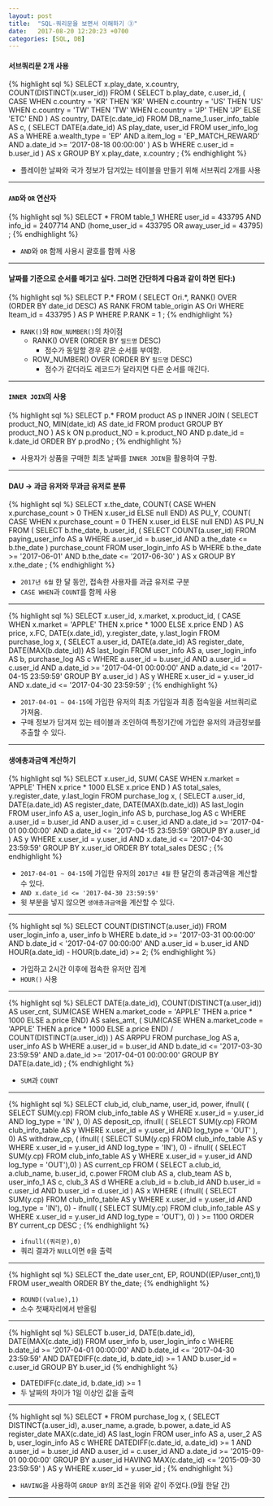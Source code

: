 ```yaml
---
layout: post
title:  "SQL-쿼리문을 보면서 이해하기 ③"
date:   2017-08-20 12:20:23 +0700
categories: [SQL, DB]
---
```


#### 서브쿼리문 2개 사용
{% highlight sql %}
SELECT
    x.play_date,
    x.country,
    COUNT(DISTINCT(x.user_id))
FROM
    (
        SELECT
            b.play_date,
            c.user_id,
            (
                CASE WHEN c.country = 'KR' THEN 'KR'
                WHEN c.country = 'US' THEN 'US'
                WHEN c.country = 'TW' THEN 'TW'
                WHEN c.country = 'JP' THEN 'JP'
                ELSE 'ETC' END
            ) AS country,
            DATE(c.date_id)
        FROM
            DB_name_1.user_info_table AS c,
            (
                SELECT
                    DATE(a.date_id) AS play_date,
                    user_id
                FROM user_info_log AS a
                WHERE a.wealth_type = 'EP'
                AND a.item_log = 'EP_MATCH_REWARD'
                AND a.date_id >= '2017-08-18 00:00:00'
            ) AS b
        WHERE c.user_id = b.user_id
    ) AS x
GROUP BY x.play_date, x.country
;
{% endhighlight %}
- 플레이한 날짜와 국가 정보가 담겨있는 테이블을 만들기 위해 서브쿼리 2개를 사용

---

#### `AND`와 `OR` 연산자
{% highlight sql %}
SELECT *
FROM table_1
WHERE user_id = 433795
AND info_id = 2407714
AND (home_user_id = 433795 OR away_user_id = 43795)
;
{% endhighlight %}
- `AND`와 `OR` 함께 사용시 괄호를 함께 사용

---

#### 날짜를 기준으로 순서를 매기고 싶다. 그러면 간단하게 다음과 같이 하면 된다:)
{% highlight sql %}
SELECT P.*
FROM
    (
        SELECT Ori.*, RANK() OVER (ORDER BY date_id DESC) AS RANK
        FROM table_origin AS Ori
        WHERE lteam_id = 433795
    ) AS P
WHERE P.RANK = 1
;
{% endhighlight %}
- `RANK()`와 `ROW_NUMBER()`의 차이점
    - RANK() OVER (ORDER BY `필드명` DESC)
        + 점수가 동일할 경우 같은 순서를 부여함.
    - ROW_NUMBER() OVER (ORDER BY `필드명` DESC)
        + 점수가 같더라도 레코드가 달라지면 다른 순서를 매긴다.

---

#### `INNER JOIN`의 사용
{% highlight sql %}
SELECT p.*
FROM product AS p
INNER JOIN (
            SELECT
                product_NO,
                MIN(date_id) AS date_id
            FROM product
            GROUP BY product_NO
            ) AS k
        ON p.product_NO = k.product_NO
AND p.date_id = k.date_id
ORDER BY p.prodNo
;
{% endhighlight %}
- 사용자가 상품을 구매한 최초 날짜를 `INNER JOIN`을 활용하여 구함.

---

#### DAU → 과금 유저와 무과금 유저로 분류
{% highlight sql %}
SELECT
    x.the_date,
    COUNT(
            CASE WHEN x.purchase_count > 0 THEN x.user_id
            ELSE null END) AS PU_Y,
    COUNT(
            CASE WHEN x.purchase_count = 0 THEN x.user_id
            ELSE null END) AS PU_N
FROM
    (
      SELECT
        b.the_date,
        b.user_id,
        (
         SELECT COUNT(a.user_id)
         FROM paying_user_info AS a
         WHERE a.user_id = b.user_id
         AND a.the_date <= b.the_date
        ) purchase_count
      FROM user_login_info AS b
      WHERE b.the_date >= '2017-06-01'
      AND b.the_date <= '2017-06-30'
    ) AS x
GROUP BY x.the_date
;
{% endhighlight %}
- `2017년 6월` 한 달 동안, 접속한 사용자를 과금 유저로 구분
- `CASE WHEN`과 `COUNT`를 함께 사용

---

{% highlight sql %}
SELECT
    x.user_id,
    x.market,
    x.product_id,
    (
        CASE WHEN x.market = 'APPLE' THEN x.price * 1000
        ELSE x.price
        END
    ) AS price,
    x.FC,
    DATE(x.date_id),
    y.register_date,
    y.last_login
FROM
    purchase_log x,
    (
        SELECT
            a.user_id,
            DATE(a.date_id) AS register_date,
            DATE(MAX(b.date_id)) AS last_login
        FROM user_info AS a, user_login_info AS b, purchase_log AS c
        WHERE a.user_id = b.user_id
        AND a.user_id = c.user_id
        AND a.date_id >= '2017-04-01 00:00:00'
        AND a.date_id <= '2017-04-15 23:59:59'
        GROUP BY a.user_id
    ) AS y
WHERE x.user_id = y.user_id
AND x.date_id <= '2017-04-30 23:59:59'
;
{% endhighlight %}
- `2017-04-01 ~ 04-15`에 가입한 유저의 최초 가입일과 최종 접속일을 서브쿼리로 가져옴.
- 구매 정보가 담겨져 있는 테이블과 조인하여 특정기간에 가입한 유저의 과금정보를 추출할 수 있다.

---

#### 생애총과금액 계산하기
{% highlight sql %}
SELECT
    x.user_id,
    SUM(
        CASE WHEN x.market = 'APPLE' THEN x.price * 1000
        ELSE x.price END
        ) AS total_sales,
    y.register_date,
    y.last_login
FROM
    purchase_log x, 
    (
        SELECT
            a.user_id,
            DATE(a.date_id) AS register_date,
            DATE(MAX(b.date_id)) AS last_login
        FROM
            user_info AS a,
            user_login_info AS b,
            purchase_log AS c
        WHERE a.user_id = b.user_id
        AND a.user_id = c.user_id
        AND a.date_id >= '2017-04-01 00:00:00'
        AND a.date_id <= '2017-04-15 23:59:59'
        GROUP BY a.user_id
    ) AS y
WHERE x.user_id = y.user_id
AND x.date_id <= '2017-04-30 23:59:59'
GROUP BY x.user_id
ORDER BY total_sales DESC
;
{% endhighlight %}
- `2017-04-01 ~ 04-15`에 가입한 유저의 `2017년 4월` 한 달간의 총과금액을 계산할 수 있다.
- `AND x.date_id <= '2017-04-30 23:59:59'`
- 윗 부분을 넣지 않으면 `생애총과금액`을 계산할 수 있다.
 
---

{% highlight sql %}
SELECT COUNT(DISTINCT(a.user_id))
FROM user_login_info a, user_info b
WHERE b.date_id >= '2017-03-31 00:00:00'
AND b.date_id < '2017-04-07 00:00:00'
AND a.user_id = b.user_id
AND HOUR(a.date_id) - HOUR(b.date_id) >= 2;
{% endhighlight %}
- 가입하고 2시간 이후에 접속한 유저만 집계
- `HOUR()` 사용

--- 
 
{% highlight sql %}
SELECT
    DATE(a.date_id),
    COUNT(DISTINCT(a.user_id)) AS user_cnt,
    SUM(CASE WHEN a.market_code = 'APPLE' THEN a.price * 1000
        ELSE a.price END) AS sales_amt, 
    (
        SUM(CASE WHEN a.market_code = 'APPLE' THEN a.price * 1000
            ELSE a.price END) / COUNT(DISTINCT(a.user_id))
    ) AS ARPPU
FROM purchase_log AS a, user_info AS b
WHERE a.user_id = b.user_id
AND b.date_id <= '2017-03-30 23:59:59'
AND a.date_id >= '2017-04-01 00:00:00'
GROUP BY DATE(a.date_id)
;
{% endhighlight %}
- `SUM`과 `COUNT`

---

{% highlight sql %}
SELECT
    club_id,
    club_name,
    user_id,
    power,
    ifnull(
            (
                SELECT
                    SUM(y.cp)
                FROM club_info_table AS y
                WHERE x.user_id = y.user_id
                AND log_type = 'IN'
            ), 0) AS deposit_cp,
ifnull(
        (
            SELECT SUM(y.cp)
            FROM club_info_table AS y
            WHERE x.user_id = y.user_id
            AND log_type = 'OUT'
        ), 0) AS withdraw_cp,
(
    ifnull(
            (
                SELECT SUM(y.cp)
                FROM club_info_table AS y
                WHERE x.user_id = y.user_id
                AND log_type = 'IN'), 0)
    -
    ifnull(
            (
                SELECT SUM(y.cp)
                FROM club_info_table AS y
                WHERE x.user_id = y.user_id
                AND log_type = 'OUT'),0)
) AS current_cp 
FROM
    (
        SELECT a.club_id, a.club_name, b.user_id, c.power
        FROM club AS a, club_team AS b, user_info_1 AS c, club_3 AS d
        WHERE a.club_id = b.club_id
        AND b.user_id = c.user_id
        AND b.user_id = d.user_id
    ) AS x
WHERE
    (
        ifnull(
                (
                    SELECT SUM(y.cp)
                    FROM club_info_table AS y
                    WHERE x.user_id = y.user_id
                    AND log_type = 'IN'), 0)
        -
        ifnull(
                (
                    SELECT SUM(y.cp)
                    FROM club_info_table AS y
                    WHERE x.user_id = y.user_id
                    AND log_type = 'OUT'), 0)
    ) >= 1100
ORDER BY current_cp DESC
;
{% endhighlight %}
- `ifnull((쿼리문),0)`
- 쿼리 결과가 `NULL`이면 `0`을 출력

--- 

{% highlight sql %}
SELECT
    the_date
    user_cnt,
    EP,
    ROUND((EP/user_cnt),1)
FROM user_wealth
ORDER BY the_date;
{% endhighlight %}
- `ROUND((value),1)`
- 소수 첫째자리에서 반올림

---

{% highlight sql %}
SELECT
    b.user_id,
    DATE(b.date_id),
    DATE(MAX(c.date_id))
FROM user_info b, user_login_info c
WHERE b.date_id >= '2017-04-01 00:00:00'
AND b.date_id <= '2017-04-30 23:59:59'
AND DATEDIFF(c.date_id, b.date_id) >= 1
AND b.user_id = c.user_id
GROUP BY b.user_id
{% endhighlight %}
- DATEDIFF(c.date_id, b.date_id) >= 1
- 두 날짜의 차이가 1일 이상인 값을 출력

--- 

{% highlight sql %}
SELECT *
FROM
    purchase_log x, 
    (
        SELECT
         DISTINCT(a.user_id),
         a.user_name,
         a.grade,
         b.power,
         a.date_id AS register_date
         MAX(c.date_id) AS last_login
        FROM user_info AS a, user_2 AS b, user_login_info AS c
        WHERE DATEDIFF(c.date_id, a.date_id) >= 1
        AND a.user_id = b.user_id
        AND a.user_id = c.user_id
        AND a.date_id >= '2015-09-01 00:00:00'
        GROUP BY a.user_id
        HAVING MAX(c.date_id) <= '2015-09-30 23:59:59'
    ) AS y
WHERE x.user_id = y.user_id
;
{% endhighlight %}
- `HAVING`을 사용하여 `GROUP BY`의 조건을 위와 같이 주었다.(9월 한달 간)

---

